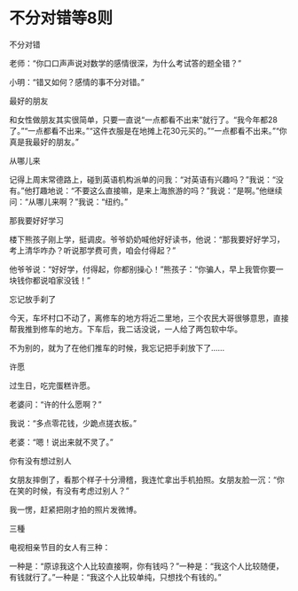 # 不分对错等8则

不分对错 

老师：“你口口声声说对数学的感情很深，为什么考试答的题全错？” 

小明：“错又如何？感情的事不分对错。” 

最好的朋友 

和女性做朋友其实很简单，只要一直说“一点都看不出来”就行了。“我今年都28了。”“一点都看不出来。”“这件衣服是在地摊上花30元买的。”“一点都看不出来。”“你真是我最好的朋友。” 

从哪儿来 

记得上周末常德路上，碰到英语机构派单的问我：“对英语有兴趣吗？”我说：“没有。”他打趣地说：“不要这么直接嘛，是来上海旅游的吗？”我说：“是啊。”他继续问：“从哪儿来啊？”我说：“纽约。” 

那我要好好学习 

楼下熊孩子刚上学，挺调皮。爷爷奶奶喊他好好读书，他说：“那我要好好学习，考上清华咋办？听说那学费可贵，咱会付得起？” 

他爷爷说：“好好学，付得起，你都别操心！”熊孩子：“你骗人，早上我管你要一块钱你都说咱家没钱！” 

忘记放手刹了 

今天，车坏村口不动了，离修车的地方将近二里地，三个农民大哥很够意思，直接帮我推到修车的地方。下车后，我二话没说，一人给了两包软中华。 

不为别的，就为了在他们推车的时候，我忘记把手刹放下了…… 

许愿 

过生日，吃完蛋糕许愿。 

老婆问：“许的什么愿啊？” 

我说：“多点零花钱，少跪点搓衣板。” 

老婆：“嗯！说出来就不灵了。” 

你有没有想过别人 

女朋友摔倒了，看那个样子十分滑稽，我连忙拿出手机拍照。女朋友脸一沉：“你在笑的时候，有没有考虑过别人？” 

我一愣，赶紧把刚才拍的照片发微博。 

三種 

电视相亲节目的女人有三种： 

一种是：“原谅我这个人比较直接啊，你有钱吗？”一种是：“我这个人比较随便，有钱就行了。”一种是：“我这个人比较单纯，只想找个有钱的。”